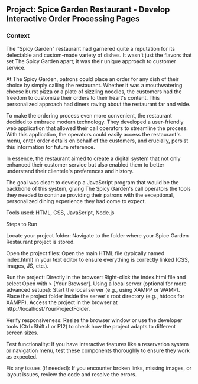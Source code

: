 ## Project: Spice Garden Restaurant - Develop Interactive Order Processing Pages

### Context

The "Spicy Garden" restaurant had garnered quite a reputation for its delectable and custom-made variety of dishes. It wasn't just the flavors that set The Spicy Garden apart; it was their unique approach to customer service.

At The Spicy Garden, patrons could place an order for any dish of their choice by simply calling the restaurant. Whether it was a mouthwatering cheese burst pizza or a plate of sizzling noodles, the customers had the freedom to customize their orders to their heart's content. This personalized approach had diners raving about the restaurant far and wide.

To make the ordering process even more convenient, the restaurant decided to embrace modern technology. They developed a user-friendly web application that allowed their call operators to streamline the process. With this application, the operators could easily access the restaurant's menu, enter order details on behalf of the customers, and crucially, persist this information for future reference.

In essence, the restaurant aimed to create a digital system that not only enhanced their customer service but also enabled them to better understand their clientele's preferences and history.

The goal was clear: to develop a JavaScript program that would be the backbone of this system, giving The Spicy Garden's call operators the tools they needed to continue providing their patrons with the exceptional, personalized dining experience they had come to expect.

Tools used: HTML, CSS, JavaScript, Node.js


Steps to Run

Locate your project folder:
Navigate to the folder where your Spice Garden Restaurant project is stored.

Open the project files:
Open the main HTML file (typically named index.html) in your text editor to ensure everything is correctly linked (CSS, images, JS, etc.).

Run the project:
Directly in the browser:
Right-click the index.html file and select Open with > [Your Browser].
Using a local server (optional for more advanced setups):
Start the local server (e.g., using XAMPP or WAMP).
Place the project folder inside the server's root directory (e.g., htdocs for XAMPP).
Access the project in the browser at http://localhost/YourProjectFolder.

Verify responsiveness:
Resize the browser window or use the developer tools (Ctrl+Shift+I or F12) to check how the project adapts to different screen sizes.

Test functionality:
If you have interactive features like a reservation system or navigation menu, test these components thoroughly to ensure they work as expected.

Fix any issues (if needed):
If you encounter broken links, missing images, or layout issues, review the code and resolve the errors.
